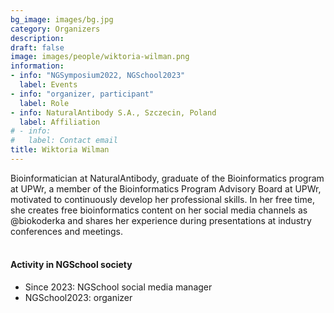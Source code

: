 ```yaml
---
bg_image: images/bg.jpg
category: Organizers
description: 
draft: false
image: images/people/wiktoria-wilman.png
information:
- info: "NGSymposium2022, NGSchool2023"
  label: Events
- info: "organizer, participant"
  label: Role
- info: NaturalAntibody S.A., Szczecin, Poland
  label: Affiliation
# - info: 
#   label: Contact email
title: Wiktoria Wilman
---
```


Bioinformatician at NaturalAntibody, graduate of the Bioinformatics program at UPWr, a member of the Bioinformatics Program Advisory Board at UPWr, motivated to continuously develop her professional skills. In her free time, she creates free bioinformatics content on her social media channels as @biokoderka and shares her experience during presentations at industry conferences and meetings.
<br>&nbsp;
<br>

#### Activity in NGSchool society
* Since 2023: NGSchool social media manager
* NGSchool2023: organizer